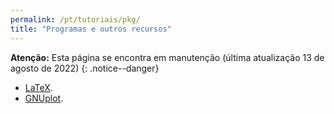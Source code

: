 ```yaml
---
permalink: /pt/tutoriais/pkg/
title: "Programas e outros recursos"
---
```


**Atenção:** Esta página se encontra em manutenção
(última atualização 13 de agosto de 2022)
{: .notice--danger}


- [LaTeX](/pt/tutoriais/pkg/latex/).
- [GNUplot](/pt/tutoriais/pkg/gnuplot/).
